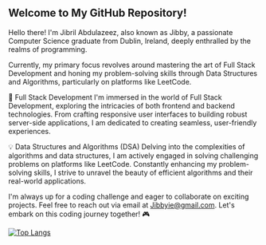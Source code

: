 ## Welcome to My GitHub Repository!
Hello there! I'm Jibril Abdulazeez, also known as Jibby, a passionate Computer Science graduate from Dublin, Ireland, deeply enthralled by the realms of programming.

Currently, my primary focus revolves around mastering the art of Full Stack Development and honing my problem-solving skills through Data Structures and Algorithms, particularly on platforms like LeetCode.

🚀 Full Stack Development
I'm immersed in the world of Full Stack Development, exploring the intricacies of both frontend and backend technologies. From crafting responsive user interfaces to building robust server-side applications, I am dedicated to creating seamless, user-friendly experiences.

💡 Data Structures and Algorithms (DSA)
Delving into the complexities of algorithms and data structures, I am actively engaged in solving challenging problems on platforms like LeetCode. Constantly enhancing my problem-solving skills, I strive to unravel the beauty of efficient algorithms and their real-world applications.

I'm always up for a coding challenge and eager to collaborate on exciting projects. Feel free to reach out via email at Jibbyie@gmail.com. Let's embark on this coding journey together! 🎮

[![Top Langs](https://github-readme-stats.vercel.app/api/top-langs/?username=Jibbyie&layout=compact&show_icons=true&theme=radical)](https://github.com/Jibbyie/github-readme-stats)
